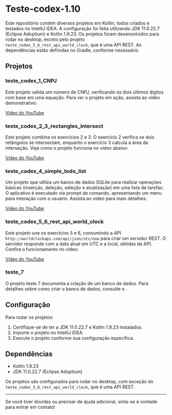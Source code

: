 # Teste-codex-1.10

Este repositório contém diversos projetos em Kotlin, todos criados e testados no IntelliJ IDEA. A configuração foi feita utilizando JDK 11.0.22.7 (Eclipse Adoptium) e Kotlin 1.9.23. Os projetos foram desenvolvidos para rodar no desktop, exceto pelo projeto `teste_codex_5_6_rest_api_world_clock`, que é uma API REST. As dependências estão definidas no Gradle, conforme necessário.

## Projetos

### teste_codex_1_CNPJ

Este projeto valida um número de CNPJ, verificando os dois últimos dígitos com base em uma equação. Para ver o projeto em ação, assista ao vídeo demonstrativo:

[Vídeo do YouTube](https://youtu.be/3s-hLUzAwlo)

### teste_codex_2_3_rectangles_intersect

Este projeto combina os exercícios 2 e 3. O exercício 2 verifica se dois retângulos se intersectam, enquanto o exercício 3 calcula a área da interseção. Veja como o projeto funciona no vídeo abaixo:

[Vídeo do YouTube](https://youtu.be/KMYyFnKQgqY)

### teste_codex_4_simple_todo_list

Um projeto que utiliza um banco de dados SQLite para realizar operações básicas (inserção, deleção, seleção e atualização) em uma lista de tarefas. O aplicativo é executado via prompt de comando, apresentando um menu para interação com o usuário. Assista ao vídeo para mais detalhes:

[Vídeo do YouTube](https://youtu.be/du_qxGPCL0Q)

### teste_codex_5_6_rest_api_world_clock

Este projeto une os exercícios 5 e 6, consumindo a API `http://worldclockapi.com/api/json/utc/now` para criar um servidor REST. O servidor responde com a data atual em UTC e a local, obtidas da API. Confira o funcionamento no vídeo:

[Vídeo do YouTube](https://youtu.be/zwTOSA6BRiI)

### teste_7

O projeto teste 7 documenta a criação de um banco de dados. Para detalhes sobre como criar o banco de dados, consulte o .

## Configuração

Para rodar os projetos:

1. Certifique-se de ter a JDK 11.0.22.7 e Kotlin 1.9.23 instalados.
2. Importe o projeto no IntelliJ IDEA.
3. Execute o projeto conforme sua configuração específica.

## Dependências

- Kotlin 1.9.23
- JDK 11.0.22.7 (Eclipse Adoptium)

Os projetos são configurados para rodar no desktop, com exceção do `teste_codex_5_6_rest_api_world_clock`, que é uma API REST.

---

Se você tiver dúvidas ou precisar de ajuda adicional, sinta-se à vontade para entrar em contato!
